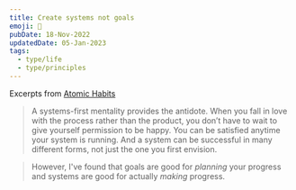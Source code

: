 ```yaml
---
title: Create systems not goals
emoji: 🦾
pubDate: 18-Nov-2022
updatedDate: 05-Jan-2023
tags:
  - type/life
  - type/principles
---
```


Excerpts from [Atomic Habits](https://jamesclear.com/goals-systems)

>A systems-first mentality provides the antidote. When you fall in love with the process rather than the product, you don’t have to wait to give yourself permission to be happy. You can be satisfied anytime your system is running. And a system can be successful in many different forms, not just the one you first envision.

>However, I've found that goals are good for _planning_ your progress and systems are good for actually _making_ progress.


